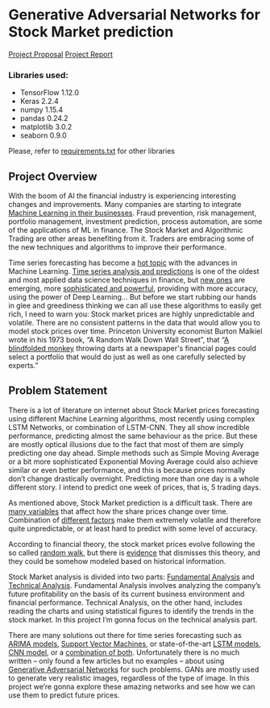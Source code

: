 # Generative Adversarial Networks for Stock Market prediction

[Project Proposal](Project%20Proposal.pdf)
[Project Report](Project%20Report.pdf)

### Libraries used:
- TensorFlow 1.12.0
- Keras 2.2.4
- numpy 1.15.4
- pandas 0.24.2
- matplotlib 3.0.2
- seaborn 0.9.0

Please, refer to [requirements.txt](requirements.txt) for other libraries

## Project Overview
With the boom of AI the financial industry is experiencing interesting changes and improvements. Many companies are starting to integrate [Machine Learning in their businesses](https://towardsdatascience.com/the-growing-impact-of-ai-in-financial-services-six-examples-da386c0301b2). Fraud prevention, risk management, portfolio management, investment prediction, process automation, are some of the applications of ML in finance. The Stock Market and Algorithmic Trading are other areas benefiting from it. Traders are embracing some of the new techniques and algorithms to improve their performance.

Time series forecasting has become a [hot topic](https://eu.udacity.com/course/time-series-forecasting--ud980) with the advances in Machine Learning. [Time series analysis and predictions](http://www.statsoft.com/Textbook/Time-Series-Analysis) is one of the oldest and most applied data science techniques in finance, but [new ones](https://www.xenonstack.com/blog/time-series-forecasting-machine-deep-learning/) are emerging, more [sophisticated and powerful](https://medium.com/neuronio/predicting-stock-prices-with-lstm-349f5a0974d4), providing with more accuracy, using the power of Deep Learning... But before we start rubbing our hands in glee and greediness thinking we can all use these algorithms to easily get rich, I need to warn you: Stock market prices are highly unpredictable and volatile. There are no consistent patterns in the data that would allow you to model stock prices over time. Princeton University economist Burton Malkiel wrote in his 1973 book, “A Random Walk Down Wall Street”, that “[A blindfolded monkey](https://www.forbes.com/sites/rickferri/2012/12/20/any-monkey-can-beat-the-market) throwing darts at a newspaper's financial pages could select a portfolio that would do just as well as one carefully selected by experts.”

## Problem Statement
There is a lot of literature on internet about Stock Market prices forecasting using different Machine Learning algorithms, most recently using complex LSTM Networks, or combination of LSTM-CNN. They all show incredible performance, predicting almost the same behaviour as the price. But these are mostly optical illusions due to the fact that most of them are simply predicting one day ahead. Simple methods such as Simple Moving Average or a bit more sophisticated Exponential Moving Average could also achieve similar or even better performance, and this is because prices normally don’t change drastically overnight. Predicting more than one day is a whole different story. I intend to predict one week of prices, that is, 5 trading days.

As mentioned above, Stock Market prediction is a difficult task. There are [many variables](https://www.investopedia.com/articles/basics/04/100804.asp) that affect how the share prices change over time. Combination of [different factors](https://www.getsmarteraboutmoney.ca/invest/investment-products/stocks/factors-that-can-affect-stock-prices/) make them extremely volatile and therefore quite unpredictable, or at least hard to predict with some level of accuracy.

According to financial theory, the stock market prices evolve following the so called [random walk](https://en.wikipedia.org/wiki/Random_walk), but there is [evidence](http://www.turingfinance.com/stock-market-prices-do-not-follow-random-walks/) that dismisses this theory, and they could be somehow modeled based on historical information. 

Stock Market analysis is divided into two parts: [Fundamental Analysis](https://www.investopedia.com/terms/f/fundamentalanalysis.asp) and [Technical Analysis](https://www.investopedia.com/terms/t/technicalanalysis.asp). Fundamental Analysis involves analyzing the company’s future profitability on the basis of its current business environment and financial performance. Technical Analysis, on the other hand, includes reading the charts and using statistical figures to identify the trends in the stock market. In this project I’m gonna focus on the technical analysis part.

There are many solutions out there for time series forecasting such as [ARIMA models](https://towardsdatascience.com/time-series-forecasting-arima-models-7f221e9eee06), [Support Vector Machines](https://thesai.org/Downloads/IJARAI/Volume4No7/Paper_10-A_Comparison_between_Regression_Artificial.pdf), or state-of-the-art [LSTM models](https://www.kaggle.com/amirrezaeian/time-series-data-analysis-using-lstm-tutorial), [CNN model](https://machinelearningmastery.com/how-to-develop-convolutional-neural-network-models-for-time-series-forecasting/), or a [combination of both](https://towardsdatascience.com/get-started-with-using-cnn-lstm-for-forecasting-6f0f4dde5826). Unfortunately there is no much written – only found a few articles but no examples – about using [Generative Adversarial Networks](https://arxiv.org/pdf/1406.2661.pdf) for such problems. GANs are mostly used to generate very realistic images, regardless of the type of image. In this project we’re gonna explore these amazing networks and see how we can use them to predict future prices.
